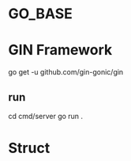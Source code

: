# GO_BASE

# GIN Framework
go get -u github.com/gin-gonic/gin

## run 
cd cmd/server
go run .

# Struct

